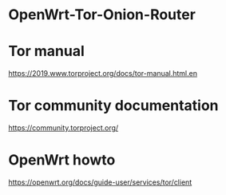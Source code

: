 # OpenWrt-Tor-Onion-Router

# Tor manual
https://2019.www.torproject.org/docs/tor-manual.html.en

# Tor community documentation
https://community.torproject.org/

# OpenWrt howto
https://openwrt.org/docs/guide-user/services/tor/client
